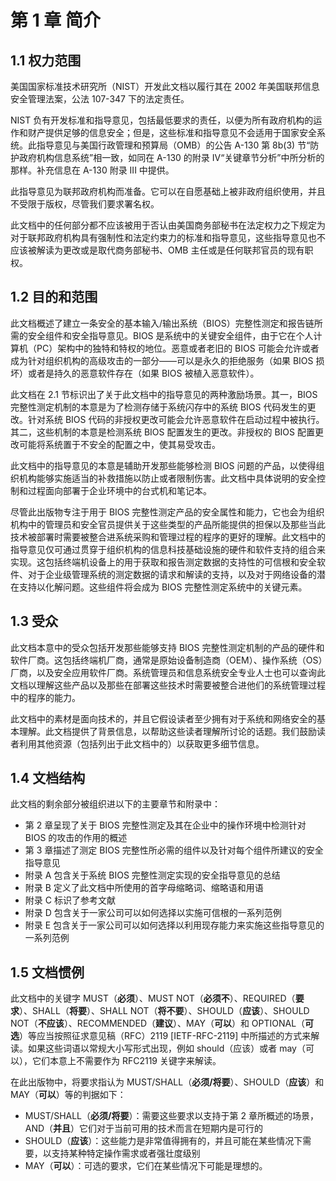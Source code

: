 # 第 1 章 简介

## 1.1 权力范围

美国国家标准技术研究所（NIST）开发此文档以履行其在 2002 年美国联邦信息安全管理法案，公法 107-347 下的法定责任。

NIST 负有开发标准和指导意见，包括最低要求的责任，以便为所有政府机构的运作和财产提供足够的信息安全；但是，这些标准和指导意见不会适用于国家安全系统。此指导意见与美国行政管理和预算局（OMB）的公告 A-130 第 8b\(3\) 节“防护政府机构信息系统”相一致，如同在 A-130 的附录 IV“关键章节分析”中所分析的那样。补充信息在 A-130 附录 III 中提供。

此指导意见为联邦政府机构而准备。它可以在自愿基础上被非政府组织使用，并且不受限于版权，尽管我们要求署名权。

此文档中的任何部分都不应该被用于否认由美国商务部秘书在法定权力之下规定为对于联邦政府机构具有强制性和法定约束力的标准和指导意见，这些指导意见也不应该被解读为更改或是取代商务部秘书、OMB 主任或是任何联邦官员的现有职权。

## 1.2 目的和范围

此文档概述了建立一条安全的基本输入/输出系统（BIOS）完整性测定和报告链所需的安全组件和安全指导意见。BIOS 是系统中的关键安全组件，由于它在个人计算机（PC）架构中的独特和特权的地位。恶意或者老旧的 BIOS 可能会允许或者成为针对组织机构的高级攻击的一部分——可以是永久的拒绝服务（如果 BIOS 损坏）或者是持久的恶意软件存在（如果 BIOS 被植入恶意软件）。

此文档在 2.1 节标识出了关于此文档中的指导意见的两种激励场景。其一，BIOS 完整性测定机制的本意是为了检测存储于系统闪存中的系统 BIOS 代码发生的更改。针对系统 BIOS 代码的非授权更改可能会允许恶意软件在启动过程中被执行。其二，这些机制的本意是检测系统 BIOS 配置发生的更改。非授权的 BIOS 配置更改可能将系统置于不安全的配置之中，使其易受攻击。

此文档中的指导意见的本意是辅助开发那些能够检测 BIOS 问题的产品，以使得组织机构能够实施适当的补救措施以防止或者限制伤害。此文档中具体说明的安全控制和过程面向部署于企业环境中的台式机和笔记本。

尽管此出版物专注于用于 BIOS 完整性测定产品的安全属性和能力，它也会为组织机构中的管理员和安全官员提供关于这些类型的产品所能提供的担保以及那些当此技术被部署时需要被整合进系统采购和管理过程的程序的更好的理解。此文档中的指导意见仅可通过贯穿于组织机构的信息科技基础设施的硬件和软件支持的组合来实现。这包括终端机设备上的用于获取和报告测定数据的支持性的可信根和安全软件、对于企业级管理系统的测定数据的请求和解读的支持，以及对于网络设备的潜在支持以化解问题。这些组件将会成为 BIOS 完整性测定系统中的关键元素。

## 1.3 受众

此文档本意中的受众包括开发那些能够支持 BIOS 完整性测定机制的产品的硬件和软件厂商。这包括终端机厂商，通常是原始设备制造商（OEM）、操作系统（OS）厂商，以及安全应用软件厂商。系统管理员和信息系统安全专业人士也可以查询此文档以理解这些产品以及那些在部署这些技术时需要被整合进他们的系统管理过程中的程序的能力。

此文档中的素材是面向技术的，并且它假设读者至少拥有对于系统和网络安全的基本理解。此文档提供了背景信息，以帮助这些读者理解所讨论的话题。我们鼓励读者利用其他资源（包括列出于此文档中的）以获取更多细节信息。

## 1.4 文档结构

此文档的剩余部分被组织进以下的主要章节和附录中：

* 第 2 章呈现了关于 BIOS 完整性测定及其在企业中的操作环境中检测针对 BIOS 的攻击的作用的概述
* 第 3 章描述了测定 BIOS 完整性所必需的组件以及针对每个组件所建议的安全指导意见
* 附录 A 包含关于系统 BIOS 完整性测定实现的安全指导意见的总结
* 附录 B 定义了此文档中所使用的首字母缩略词、缩略语和用语
* 附录 C 标识了参考文献
* 附录 D 包含关于一家公司可以如何选择以实施可信根的一系列范例
* 附录 E 包含关于一家公司可以如何选择以利用现存能力来实施这些指导意见的一系列范例

## 1.5 文档惯例

此文档中的关键字 MUST（**必须**）、MUST NOT（**必须不**）、REQUIRED（**要求**）、SHALL（**将要**）、SHALL NOT（**将不要**）、SHOULD（**应该**）、SHOULD NOT（**不应该**）、RECOMMENDED（**建议**）、MAY（**可以**）和 OPTIONAL（**可选**）等应当按照征求意见稿（RFC）2119 \[IETF-RFC-2119\] 中所描述的方式来解读。如果这些词语以常规大小写形式出现，例如 should（应该）或者 may（可以），它们本意上不需要作为 RFC2119 关键字来解读。

在此出版物中，将要求指认为 MUST/SHALL（**必须/将要**）、SHOULD（**应该**）和 MAY（**可以**）等的判据如下：

* MUST/SHALL（**必须/将要**）：需要这些要求以支持于第 2 章所概述的场景，AND（**并且**）它们对于当前可用的技术而言在短期内是可行的
* SHOULD（**应该**）：这些能力是非常值得拥有的，并且可能在某些情况下需要，以支持某种特定操作需求或者强壮度级别
* MAY（**可以**）：可选的要求，它们在某些情况下可能是理想的。

